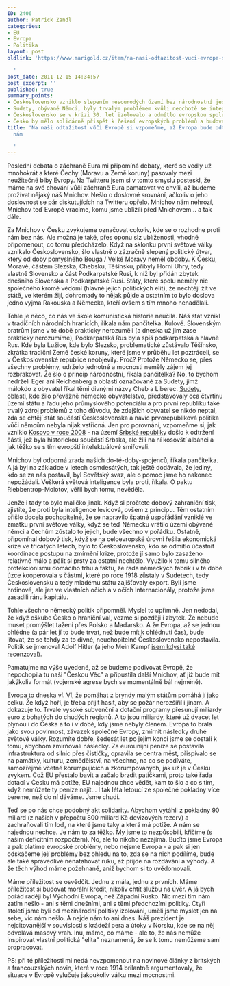 ```yaml
---
ID: 2406
author: Patrick Zandl
categories:
- EU
- Evropa
- Politika
layout: post
oldlink: 'https://www.marigold.cz/item/na-nasi-odtazitost-vuci-evrope-si-vzpomenme-az-evropa-bude-odtazita-vuci-nam

  '
post_date: 2011-12-15 14:34:57
post_excerpt: ''
published: true
summary_points:
- Československo vzniklo slepením nesourodých území bez národnostní jednoty.
- Sudety, obývané Němci, byly trvalým problémem kvůli neochotě se integrovat.
- Československo se v krizi 30. let izolovalo a odmítlo evropskou spolupráci.
- Česko by mělo solidárně přispět k řešení evropských problémů a budovat kredit.
title: 'Na naši odtažitost vůči Evropě si vzpomeňme, až Evropa bude odtažitá vůči
  nám

  '
---
```


Poslední debata o záchraně Eura mi připomíná debaty, které se vedly už mnohokrát a které Čechy (Moravu a Země koruny) pasovaly mezi neužitečné blby Evropy. Na Twitteru jsem si v tomto smyslu posteskl, že máme na své chování vůči záchraně Eura pamatovat ve chvíli, až budeme prožívat nějaký náš Mnichov. Nešlo o doslovné srovnání, ačkoliv o jeho doslovnost se pár diskutujících na Twitteru opřelo. Mnichov nám nehrozí, Mnichov teď Evropě vracíme, komu jsme ublížili před Mnichovem... a tak dále. 

Za Mnichov v Česku zvykujeme označovat cokoliv, kde se o rozhodne proti nám bez nás. Ale možná je také, přes oponu slz ublíženosti, vhodné připomenout, co tomu předcházelo. Když na sklonku první světové války vznikalo Československo, šlo vlastně o zázračně slepený politický útvar, který od doby pomyslného Bouga / Velké Moravy neměl obdoby. K Česku, Moravě, částem Slezska, Chebsku, Těšínsku, přibyly Horní Uhry, tedy vlastně Slovensko a část Podkarpatské Rusi, k níž byl přidán zbytek dnešního Slovenska a Podkarpatské Rusi. Státy, které spolu neměly nic společného kromě vědomí (hlavně jejich politických elit), že nechtějí žít ve státě, ve kterém žijí, dohromady to nějak půjde a ostatním to bylo doslova jedno vyjma Rakouska a Německa, kteří ovšem s tím mnoho nenadělali.

Tohle je něco, co nás ve škole komunistická historie neučila. Náš stát vznikl v tradičních národních hranicích, říkala nám pančitelka. Kulové. Slovenským bratrům jsme v té době prakticky nerozuměli (a dneska už jim zase prakticky nerozumíme), Podkarpatská Rus byla spíš podkarpatská a hlavně Rus. Kde byla Lužice, kde bylo Slezsko, problematické zůstávalo Těšínsko, zkrátka tradiční Země české koruny, které jsme v průběhu let poztráceli, se v Československé republice neobjevily. Proč? Protože Německo se, přes všechny problémy, udrželo jednotné a mocnosti neměly zájem jej rozbrakovat. Že šlo o princip národnostní, říkala pančitelka? No, to bychom nedrželi Eger ani Reichenberg a oblasti označované za Sudety, jimž málokdo z obyvatel říkal těmi divnými názvy Cheb a Liberec. <a href="http://cs.wikipedia.org/wiki/Sudety">Sudety</a>, oblasti, kde žilo převážně německé obyvatelstvo, představovaly cca čtvrtinu území státu a řadu jeho průmyslového potenciálu a pro první republiku také trvalý zdroj problémů z toho důvodu, že zdejších obyvatel se nikdo neptal, zda se chtějí stát součástí Československa a navíc prvorepubliková politika vůči němcům nebyla nijak vstřícná. Jen pro porovnání, vzpomeňme si, jak vzniklo <a href="http://cs.wikipedia.org/wiki/Kosovo">Kosovo v roce 2008</a> - na území <a href="http://cs.wikipedia.org/wiki/Srbsk%C3%A1_republika">Srbské republiky</a> došlo k odtržení části, jež byla historickou součástí Srbska, ale žili na ní kosovští albánci a jak těžko se s tím evropští intelektuálové smiřovali. 

Mnichov byl odporná zrada našich do-té-doby-spojenců, říkala pančitelka. A já byl na základce v letech osmdesátých, tak ještě dodávala, že jediný, kdo se za nás postavil, byl Sovětský svaz, ale o pomoc jsme ho nakonec nepožádali. Veškerá světová inteligence byla proti, říkala. O paktu Riebbentrop-Molotov, věřil bych tomu, nevěděla. 

Jenže i tady to bylo maličko jinak. Když si pročtete dobový zahraniční  tisk, zjistíte, že proti byla inteligence levicová, ovšem z principu. Těm ostatním přišlo docela pochopitelné, že se napravilo špatné uspořádání vzniklé ve zmatku první světové války, když se teď Německu vrátilo území obývané němci a čechům zůstalo to jejich, bude všechno v pořádku. Ostatně, připomínal dobový tisk, když se na celoevropské úrovni řešila ekonomická krize ve třicátých letech, bylo to Československo, kdo se odmítlo účastnit koordinace postupu na zmírnění krize, protože jí samo bylo zasaženo relativně málo a pálit si prsty za ostatní nechtělo. Využilo k tomu silného protekcionismu domácího trhu a faktu, že řada německých fabrik i v té době úzce kooperovala s částmi, které po roce 1918 zůstaly v Sudetech, tedy Československu a tedy mladému státu zajišťovaly export. Byli jsme hrdinové, ale jen ve vlastních očích a v očích Internacionály, protože jsme zasadili ránu kapitálu. 

Tohle všechno německý politik připomněl. Myslel to  upřímně. Jen nedodal, že když oškube Česko o hraniční val, vezme si později i zbytek. Že nebude muset promýšlet tažení přes Polsko a Maďarsko. A že Evropa, až se jednou ohlédne (a pár let jí to bude trvat, než bude mít k ohlédnutí čas), bude litovat, že se tehdy za to divné, neuchopitelné Československo nepostavila. Politik se jmenoval Adolf Hitler (a jeho Mein Kampf <a href="/item/adolf-hitler-mein-kampf">jsem kdysi také recenzoval</a>). 

Pamatujme na výše uvedené, až se budeme podivovat Evropě, že nepochopila tu naši "Českou Věc" a připustila další Mnichov, ať již bude mít jakýkoliv formát (vojenské agrese bych se momentálně bál nejméně).

Evropa to dneska ví. Ví, že pomáhat z bryndy malým státům pomáhá jí jako celku. Že když hoří, je třeba přijít hasit, aby se požár nerozšířil i jinam. A dokazuje to. Trvale vysoké subvenční a dotační programy přesunují miliardy euro z bohatých do chudých regionů. A to jsou miliardy, které už dvacet let plynou i do Česka a to i v době, kdy jsme nebyly členem. Evropa to brala jako svou povinnost, závazek společné Evropy, zmírnit následky druhé světové války. Rozumíte dobře, šedesát let po jejím konci jsme se dostali k tomu, abychom zmírňovali následky. Za eurounijní peníze se postavila infrastruktura od silnic přes čističky, opravila se centra měst, přispívalo se na památky, kulturu, zemědělství, na všechno, na co se podíváte, samozřejmě včetně korumpujících a zkorumpovaných, jak už je v Česku zvykem. Což EU přestalo bavit a začalo brzdit patičkami, proto také řada dotací v Česku má potíže, EU najednou chce vědět, kam to šlo a co s tím, když nemůžete ty peníze najít... I tak léta letoucí ze společné pokladny více bereme, než do ní dáváme. Jsme chudí. 

Teď se po nás chce podobný akt solidarity. Abychom vytáhli z pokladny 90 miliard (z našich v přepočtu 800 miliard Kč devizových rezerv) a zachraňovali tím loď, na které jsme taky a která má potíže. A nám se najednou nechce. Je nám to za těžko. My jsme to nezpůsobili, křičíme (s naším deficitním rozpočtem). No, ale to nikoho nezajímá. Buďto jsme Evropa a pak platíme evropské problémy, nebo nejsme Evropa - a pak si jen odskáčeme její problémy bez ohledu na to, zda se na nich podílíme, bude ale také spravedlivé nenatahovat ruku, až přijde na rozdávání a výhody. A že těch výhod máme požehnaně, aniž bychom si to uvědomovali. 

Máme příležitost se osvědčit. Jednu z mála, jednu z prvních. Máme příležitost si budovat morální kredit, nikoliv chtít službu na úvěr. A já bych pořád raději byl Východní Evropa, než Západní Rusko. Nic mezi tím nám zatím nešlo - ani s těmi dnešními, ani s těmi předchozími politiky. Čtyři století jsme byli od mezinárodní politiky izolováni, uměli jsme myslet jen na sebe, víc nám nešlo. A nejde nám to ani dnes. Náš prezident je nejcitovanější v souvislosti s krádeží pera a útoky v Norsku, kde se na něj odvolává masový vrah. Inu, máme, co máme - ale to, že nás nemůže inspirovat vlastní politická "elita" neznamená, že se k tomu nemůžeme sami propracovat. 

PS: při té příležitosti mi nedá nevzpomenout na novinové články z britských a francouzských novin, které v roce 1914 brilantně argumentovaly, že situace v Evropě vylučuje jakoukoliv válku mezi mocnostmi.